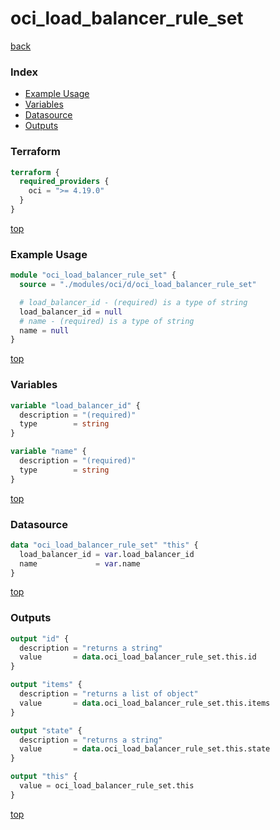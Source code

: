 # oci_load_balancer_rule_set

[back](../oci.md)

### Index

- [Example Usage](#example-usage)
- [Variables](#variables)
- [Datasource](#datasource)
- [Outputs](#outputs)

### Terraform

```terraform
terraform {
  required_providers {
    oci = ">= 4.19.0"
  }
}
```

[top](#index)

### Example Usage

```terraform
module "oci_load_balancer_rule_set" {
  source = "./modules/oci/d/oci_load_balancer_rule_set"

  # load_balancer_id - (required) is a type of string
  load_balancer_id = null
  # name - (required) is a type of string
  name = null
}
```

[top](#index)

### Variables

```terraform
variable "load_balancer_id" {
  description = "(required)"
  type        = string
}

variable "name" {
  description = "(required)"
  type        = string
}
```

[top](#index)

### Datasource

```terraform
data "oci_load_balancer_rule_set" "this" {
  load_balancer_id = var.load_balancer_id
  name             = var.name
}
```

[top](#index)

### Outputs

```terraform
output "id" {
  description = "returns a string"
  value       = data.oci_load_balancer_rule_set.this.id
}

output "items" {
  description = "returns a list of object"
  value       = data.oci_load_balancer_rule_set.this.items
}

output "state" {
  description = "returns a string"
  value       = data.oci_load_balancer_rule_set.this.state
}

output "this" {
  value = oci_load_balancer_rule_set.this
}
```

[top](#index)